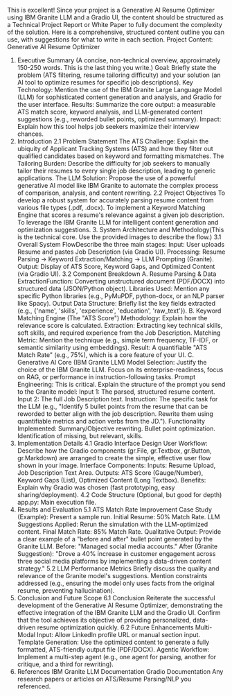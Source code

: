 This is excellent! Since your project is a Generative AI Resume Optimizer using IBM Granite LLM and a Gradio UI, the content should be structured as a Technical Project Report or 
White Paper to fully document the complexity of the solution.
Here is a comprehensive, structured content outline you can use, with suggestions for what to write in each section.
Project Content: Generative AI Resume Optimizer
1. Executive Summary
(A concise, non-technical overview, approximately 150-250 words. This is the last thing you write.)
          Goal: Briefly state the problem (ATS filtering, resume tailoring difficulty) and your solution (an AI tool to optimize resumes for specific job descriptions).
          Key Technology: Mention the use of the IBM Granite Large Language Model (LLM) for sophisticated content generation and analysis, and Gradio for the user interface.
          Results: Summarize the core output: a measurable ATS match score, keyword analysis, and LLM-generated content suggestions (e.g., reworded bullet points, optimized summary).
          Impact: Explain how this tool helps job seekers maximize their interview chances.
2. Introduction
    2.1 Problem Statement
          The ATS Challenge: Explain the ubiquity of Applicant Tracking Systems (ATS) and how they filter out qualified candidates based on keyword and formatting mismatches.
          The Tailoring Burden: Describe the difficulty for job seekers to manually tailor their resumes to every single job description, leading to generic applications.
          The LLM Solution: Propose the use of a powerful generative AI model like IBM Granite to automate the complex process of comparison, analysis, and content rewriting.
    2.2 Project Objectives
          To develop a robust system for accurately parsing resume content from various file types (.pdf, .docx).
          To implement a Keyword Matching Engine that scores a resume's relevance against a given job description.
          To leverage the IBM Granite LLM for intelligent content generation and optimization suggestions.
   3. System Architecture and Methodology(This is the technical core. Use the provided images to describe the flow.)
      3.1 Overall System FlowDescribe the three main stages:
          Input: User uploads Resume and pastes Job Description (via Gradio UI).
          Processing: Resume Parsing $\rightarrow$ Keyword Extraction/Matching -> LLM Prompting (Granite).
          Output: Display of ATS Score, Keyword Gaps, and Optimized Content (via Gradio UI).
      3.2 Component Breakdown
      A. Resume Parsing & Data ExtractionFunction:
          Converting unstructured document (PDF/DOCX) into structured data (JSON/Python object).
          Libraries Used: Mention any specific Python libraries (e.g., PyMuPDF, python-docx, or an NLP parser like Spacy).
          Output Data Structure: Briefly list the key fields extracted (e.g., {'name', 'skills', 'experience', 'education', 'raw_text'}).
      B. Keyword Matching Engine (The "ATS Score")
          Methodology: Explain how the relevance score is calculated.
                   Extraction: Extracting key technical skills, soft skills, and required experience from the Job Description.
                   Matching Metric: Mention the technique (e.g., simple term frequency, TF-IDF, or semantic similarity using embeddings).
          Result: A quantifiable "ATS Match Rate" (e.g., 75%), which is a core feature of your UI.
      C. Generative AI Core (IBM Granite LLM)
          Model Selection: Justify the choice of the IBM Granite LLM.
          Focus on its enterprise-readiness, focus on RAG, or performance in instruction-following tasks.
          Prompt Engineering: This is critical. Explain the structure of the prompt you send to the Granite model:
                 Input 1: The parsed, structured resume content.
                 Input 2: The full Job Description text.
                 Instruction: The specific task for the LLM (e.g., "Identify 5 bullet points from the resume that can be reworded to better align with the job description. Rewrite them using quantifiable metrics and action verbs from the JD.").
          Functionality Implemented:
                  Summary/Objective rewriting.
                  Bullet point optimization.
                  Identification of missing, but relevant, skills.
4. Implementation Details
    4.1 Gradio Interface Design
          User Workflow: Describe how the Gradio components (gr.File, gr.Textbox, gr.Button, gr.Markdown) are arranged to create the simple, effective user flow shown in your image.
          Interface Components:
                  Inputs: Resume Upload, Job Description Text Area.
                  Outputs: ATS Score (Gauge/Number), Keyword Gaps (List), Optimized Content (Long Textbox).
                  Benefits: Explain why Gradio was chosen (fast prototyping, easy sharing/deployment).
   4.2 Code Structure (Optional, but good for depth)
                  app.py: Main execution file.
5. Results and Evaluation
   5.1 ATS Match Rate Improvement
         Case Study (Example): Present a sample run.
         Initial Resume: 50% Match Rate.
         LLM Suggestions Applied: Rerun the simulation with the LLM-optimized content.
         Final Match Rate: 85% Match Rate.
         Qualitative Output: Provide a clear example of a "before and after" bullet point generated by the Granite LLM.
         Before: "Managed social media accounts."
         After (Granite Suggestion): "Drove a 40% increase in customer engagement across three social media platforms by implementing a data-driven content strategy."
   5.2 LLM Performance Metrics
          Briefly discuss the quality and relevance of the Granite model's suggestions.
          Mention constraints addressed (e.g., ensuring the model only uses facts from the original resume, preventing hallucination).
6. Conclusion and Future Scope
   6.1 Conclusion
         Reiterate the successful development of the Generative AI Resume Optimizer, demonstrating the effective integration of the IBM Granite LLM and the Gradio UI.
         Confirm that the tool achieves its objective of providing personalized, data-driven resume optimization quickly.
   6.2 Future Enhancements
          Multi-Modal Input: Allow LinkedIn profile URL or manual section input.
          Template Generation: Use the optimized content to generate a fully formatted, ATS-friendly output file (PDF/DOCX).
          Agentic Workflow: Implement a multi-step agent (e.g., one agent for parsing, another for critique, and a third for rewriting).
7. References
          IBM Granite LLM Documentation
          Gradio Documentation
          Any research papers or articles on ATS/Resume Parsing/NLP you referenced.
